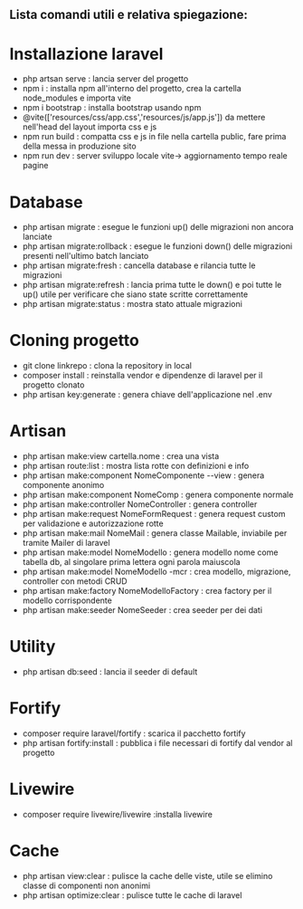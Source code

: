 ## Lista comandi utili e relativa spiegazione:
# Installazione laravel
- php artsan serve   : lancia server del progetto
- npm i        : installa npm all'interno del progetto, crea la cartella node_modules e importa vite
- npm i bootstrap    : installa bootstrap usando npm
- @vite(['resources/css/app.css','resources/js/app.js'])    da mettere nell'head del layout importa css e js
- npm run build           : compatta css e js in file nella cartella public, fare prima della messa in produzione sito
- npm run dev             : server sviluppo locale vite-> aggiornamento tempo reale pagine

# Database

- php artisan migrate     : esegue le funzioni up() delle migrazioni non ancora lanciate
- php artisan migrate:rollback     : esegue le funzioni down() delle migrazioni presenti nell'ultimo batch lanciato
- php artisan migrate:fresh      : cancella database e rilancia tutte le migrazioni
- php artisan migrate:refresh     : lancia prima tutte le down() e poi tutte le up() utile per verificare che siano state scritte correttamente
- php artisan migrate:status         : mostra stato attuale migrazioni

# Cloning progetto
- git clone linkrepo       : clona la repository in local
- composer install        : reinstalla vendor e dipendenze di laravel per il progetto clonato
- php artisan key:generate         : genera chiave dell'applicazione nel .env

# Artisan
- php artisan make:view    cartella.nome            : crea una vista
- php artisan route:list      : mostra lista rotte con definizioni e info
- php artisan make:component NomeComponente --view            : genera componente anonimo
- php artisan make:component NomeComp                         : genera componente normale
- php artisan make:controller NomeController                  : genera controller
- php artisan make:request NomeFormRequest                    : genera request custom per validazione e autorizzazione rotte
- php artisan make:mail NomeMail                              : genera classe Mailable, inviabile per tramite Mailer di laravel
- php artisan make:model NomeModello                           : genera modello nome come tabella db, al singolare prima lettera ogni parola maiuscola
- php artisan make:model NomeModello -mcr                      : crea modello, migrazione, controller con metodi CRUD
- php artisan make:factory NomeModelloFactory                   : crea factory per il modello corrispondente
- php artisan make:seeder NomeSeeder                             : crea seeder per dei dati

# Utility 
- php artisan db:seed                                        : lancia il seeder di default

# Fortify
- composer require laravel/fortify                            : scarica il pacchetto fortify
- php artisan fortify:install                                 : pubblica i file necessari di fortify dal vendor al progetto

# Livewire 
- composer require livewire/livewire                          :installa livewire

# Cache
- php artisan view:clear                     : pulisce la cache delle viste, utile se elimino classe di componenti non anonimi
- php artisan optimize:clear                  : pulisce tutte le cache di laravel
